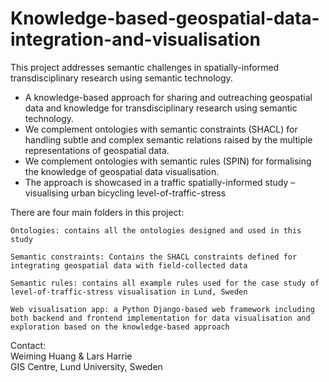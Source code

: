 # Knowledge-based-geospatial-data-integration-and-visualisation
This project addresses semantic challenges in spatially-informed transdisciplinary research using semantic technology. 

*	A knowledge-based approach for sharing and outreaching geospatial data and knowledge for transdisciplinary research using semantic technology.
*	We complement ontologies with semantic constraints (SHACL) for handling subtle and complex semantic relations raised by the multiple representations of geospatial data.
*	We complement ontologies with semantic rules (SPIN) for formalising the knowledge of geospatial data visualisation.
*	The approach is showcased in a traffic spatially-informed study –  visualising urban bicycling level-of-traffic-stress

There are four main folders in this project:

	Ontologies: contains all the ontologies designed and used in this study
	
	Semantic constraints: Contains the SHACL constraints defined for integrating geospatial data with field-collected data
	
	Semantic rules: contains all example rules used for the case study of level-of-traffic-stress visualisation in Lund, Sweden
	
	Web visualisation app: a Python Django-based web framework including both backend and frontend implementation for data visualisation and exploration based on the knowledge-based approach
	
Contact:<br />
	Weiming Huang & Lars Harrie<br />
	GIS Centre, Lund University, Sweden
